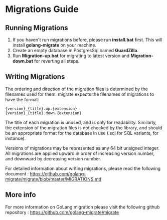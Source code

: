 # Migrations Guide

## Running Migrations

1. If you haven't run migrations before, please run **install.bat** first. This will install **golang-migrate** on your machine.
2. Create an empty database in PostgresSql named **GuardZilla**.
3. Run **Migration-up.bat** for migrating to latest version and **Migration-down.bat** for reverting all steps.


## Writing Migrations
The ordering and direction of the migration files is determined by the filenames used for them. migrate expects the filenames of migrations to have the format:

```
{version}_{title}.up.{extension}
{version}_{title}.down.{extension}
```
The title of each migration is unused, and is only for readability. Similarly, the extension of the migration files is not checked by the library, and should be an appropriate format for the database in use (.sql for SQL variants, for instance).

Versions of migrations may be represented as any 64 bit unsigned integer. All migrations are applied upward in order of increasing version number, and downward by decreasing version number.

For detailed information about writing migrations, please read the following document :
https://github.com/golang-migrate/migrate/blob/master/MIGRATIONS.md

## More info
For more information on GoLang migration please visit the following github repository :
https://github.com/golang-migrate/migrate